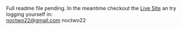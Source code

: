 Full readme file pending.
In the meantime checkout the <a href="https://eventpilot.netlify.app/login">Live Site</a> an try logging yourself in:<br>
noctwo22@gmail.com
noctwo22
